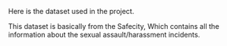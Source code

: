 Here is the dataset used in the project.

This dataset is basically from the Safecity, Which contains all the information about the sexual assault/harassment incidents. 
